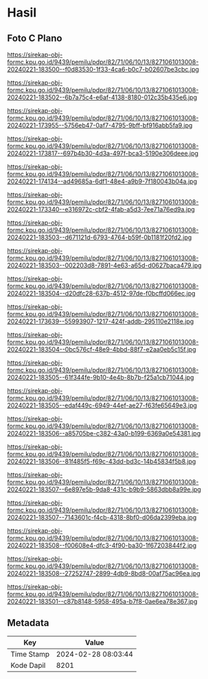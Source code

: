 # Hasil

## Foto C Plano

https://sirekap-obj-formc.kpu.go.id/9439/pemilu/pdpr/82/71/06/10/13/8271061013008-20240221-183500--f0d83530-1f33-4ca6-b0c7-b02607be3cbc.jpg

https://sirekap-obj-formc.kpu.go.id/9439/pemilu/pdpr/82/71/06/10/13/8271061013008-20240221-183502--6b7a75c4-e6af-4138-8180-012c35b435e6.jpg

https://sirekap-obj-formc.kpu.go.id/9439/pemilu/pdpr/82/71/06/10/13/8271061013008-20240221-173955--5756eb47-0af7-4795-9bff-bf916abb5fa9.jpg

https://sirekap-obj-formc.kpu.go.id/9439/pemilu/pdpr/82/71/06/10/13/8271061013008-20240221-173817--697b4b30-4d3a-497f-bca3-5190e306deee.jpg

https://sirekap-obj-formc.kpu.go.id/9439/pemilu/pdpr/82/71/06/10/13/8271061013008-20240221-174134--ad49685a-6df1-48e4-a9b9-7f180043b04a.jpg

https://sirekap-obj-formc.kpu.go.id/9439/pemilu/pdpr/82/71/06/10/13/8271061013008-20240221-173340--e316972c-cbf2-4fab-a5d3-7ee71a76ed9a.jpg

https://sirekap-obj-formc.kpu.go.id/9439/pemilu/pdpr/82/71/06/10/13/8271061013008-20240221-183503--d671121d-6793-4764-b59f-0b1181f20fd2.jpg

https://sirekap-obj-formc.kpu.go.id/9439/pemilu/pdpr/82/71/06/10/13/8271061013008-20240221-183503--002203d8-7891-4e63-a65d-d0627baca479.jpg

https://sirekap-obj-formc.kpu.go.id/9439/pemilu/pdpr/82/71/06/10/13/8271061013008-20240221-183504--d20dfc28-637b-4512-97de-f0bcffd066ec.jpg

https://sirekap-obj-formc.kpu.go.id/9439/pemilu/pdpr/82/71/06/10/13/8271061013008-20240221-173639--55993907-1217-424f-addb-295110e2118e.jpg

https://sirekap-obj-formc.kpu.go.id/9439/pemilu/pdpr/82/71/06/10/13/8271061013008-20240221-183504--0bc576cf-48e9-4bbd-88f7-e2aa0eb5c15f.jpg

https://sirekap-obj-formc.kpu.go.id/9439/pemilu/pdpr/82/71/06/10/13/8271061013008-20240221-183505--61f344fe-9b10-4e4b-8b7b-f25a1cb71044.jpg

https://sirekap-obj-formc.kpu.go.id/9439/pemilu/pdpr/82/71/06/10/13/8271061013008-20240221-183505--edaf449c-6949-44ef-ae27-f63fe65649e3.jpg

https://sirekap-obj-formc.kpu.go.id/9439/pemilu/pdpr/82/71/06/10/13/8271061013008-20240221-183506--a85705be-c382-43a0-b199-6369a0e54381.jpg

https://sirekap-obj-formc.kpu.go.id/9439/pemilu/pdpr/82/71/06/10/13/8271061013008-20240221-183506--81f485f5-f69c-43dd-bd3c-14b45834f5b8.jpg

https://sirekap-obj-formc.kpu.go.id/9439/pemilu/pdpr/82/71/06/10/13/8271061013008-20240221-183507--6e897e5b-9da8-431c-b9b9-5863dbb8a99e.jpg

https://sirekap-obj-formc.kpu.go.id/9439/pemilu/pdpr/82/71/06/10/13/8271061013008-20240221-183507--7143601c-f4cb-4318-8bf0-d06da2399eba.jpg

https://sirekap-obj-formc.kpu.go.id/9439/pemilu/pdpr/82/71/06/10/13/8271061013008-20240221-183508--f00608e4-dfc3-4f90-ba30-1f67203844f2.jpg

https://sirekap-obj-formc.kpu.go.id/9439/pemilu/pdpr/82/71/06/10/13/8271061013008-20240221-183508--27252747-2899-4db9-8bd8-00af75ac96ea.jpg

https://sirekap-obj-formc.kpu.go.id/9439/pemilu/pdpr/82/71/06/10/13/8271061013008-20240221-183501--c87b8148-5958-495a-b7f8-0ae6ea78e367.jpg


## Metadata

| Key        | Value               |
| ---------- | ------------------- |
| Time Stamp | 2024-02-28 08:03:44 |
| Kode Dapil | 8201                |




